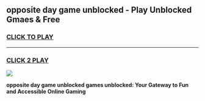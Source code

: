 
## opposite day game unblocked - Play Unblocked Gmaes & Free
<h3>
<a href="https://news.freeplayer.one?title=opposite_day_game_unblocked&ref=16F">CLICK TO PLAY</a></h3>
<hr>

<h3>
<a href="https://news.freeplayer.one?title=opposite_day_game_unblocked&ref=16F">CLICK 2 PLAY</a>
  
</h3>

<a href="https://news.freeplayer.one?title=opposite_day_game_unblocked&ref=16F/"><img src="https://clearcache.store/games.png"></a>


**opposite day game unblocked games unblocked: Your Gateway to Fun and Accessible Online Gaming**
